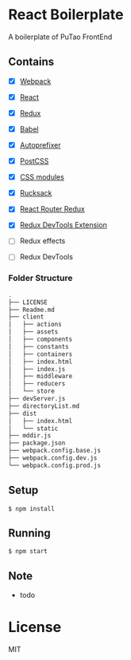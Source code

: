 
# React Boilerplate

A boilerplate of PuTao FrontEnd

## Contains

- [x] [Webpack](https://webpack.github.io)
- [x] [React](https://facebook.github.io/react/)
- [x] [Redux](https://github.com/rackt/redux)
- [x] [Babel](https://babeljs.io/)
- [x] [Autoprefixer](https://github.com/postcss/autoprefixer)
- [x] [PostCSS](https://github.com/postcss/postcss)
- [x] [CSS modules](https://github.com/outpunk/postcss-modules)
- [x] [Rucksack](http://simplaio.github.io/rucksack/docs)
- [x] [React Router Redux](https://github.com/rackt/react-router-redux)
- [x] [Redux DevTools Extension](https://github.com/zalmoxisus/redux-devtools-extension)
- [ ] Redux effects
- [ ] Redux DevTools


### Folder Structure
```bash
.
├── LICENSE
├── Readme.md
├── client
│   ├── actions
│   ├── assets
│   ├── components
│   ├── constants
│   ├── containers
│   ├── index.html
│   ├── index.js
│   ├── middleware
│   ├── reducers
│   └── store
├── devServer.js
├── directoryList.md
├── dist
│   ├── index.html
│   └── static
├── mddir.js
├── package.json
├── webpack.config.base.js
├── webpack.config.dev.js
└── webpack.config.prod.js


```

## Setup

```
$ npm install
```

## Running

```
$ npm start
```

## Note

* todo

# License
MIT
